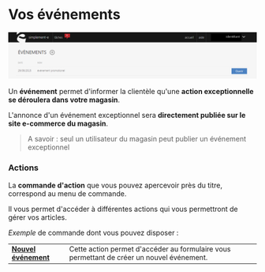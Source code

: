 # Vos événements


![index-vnementpng](images/index-vnementpng.png)


<p>Un <strong>&eacute;v&eacute;nement</strong> permet d'informer la client&egrave;le qu'une <strong>action exceptionnelle se d&eacute;roulera dans votre magasin</strong>.</p>
<p>L'annonce d'un &eacute;v&eacute;nement exceptionnel sera <strong>directement publi&eacute;e sur le site e-commerce du magasin</strong>.</p>
<blockquote>
<p>A savoir : seul un utilisateur du magasin peut publier un &eacute;v&eacute;nement exceptionnel</p>
</blockquote>
<h3>Actions</h3>
<p>La&nbsp;<strong>commande d'action</strong>&nbsp;que vous pouvez apercevoir pr&egrave;s du titre, correspond au menu de commande.</p>
<p>Il vous permet d'acc&eacute;der &agrave; diff&eacute;rentes actions qui vous permettront de g&eacute;rer vos articles.</p>
<p><em>Exemple</em> de commande dont vous pouvez disposer :</p>
<table>
<tbody>
<tr>
<td><strong> <a href="/fr-fr/office/points-de-vente/Evenements.aspx/EditEvenment.aspx">Nouvel &eacute;v&eacute;nement</a></strong></td>
<td>Cette action permet d'acc&eacute;der au formulaire vous permettant de cr&eacute;er un nouvel&nbsp;&eacute;v&eacute;nement.&nbsp;</td>
</tr>
</tbody>
</table>

